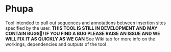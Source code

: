 # Phupa
Tool intended to pull out sequences and annotations between insertion sites specified by the user.
**THIS TOOL IS STILL IN DEVELOPMENT AND MAY CONTAIN BUGS🐛! IF YOU FIND A BUG PLEASE RAISE AN ISSUE AND WE WILL FIX IT AS QUICKLY AS WE CAN**
See Wiki tab for more info on the workings, dependencies and outputs of the tool

